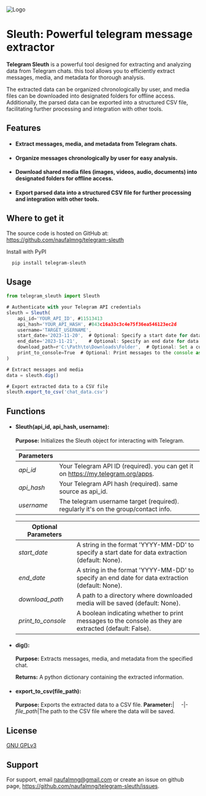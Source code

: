 
![Logo](https://i.ibb.co/ScGGXZL/sleuth.png)
# Sleuth: Powerful telegram message extractor
**Telegram Sleuth** is a powerful tool designed for extracting and analyzing data from Telegram chats. this tool allows you to efficiently extract messages, media, and metadata for thorough analysis.

The extracted data can be organized chronologically by user, and media files can be downloaded into designated folders for offline access. Additionally, the parsed data can be exported into a structured CSV file, facilitating further processing and integration with other tools.


## Features

- #### Extract messages, media, and metadata from Telegram chats.
- #### Organize messages chronologically by user for easy analysis.
- #### Download shared media files (images, videos, audio, documents) into designated folders for offline access.
- #### Export parsed data into a structured CSV file for further processing and integration with other tools.


## Where to get it
The source code is hosted on GitHub at: https://github.com/naufalmng/telegram-sleuth

Install with PyPI

```bash
  pip install telegram-sleuth
```
    
## Usage

```javascript
from telegram_sleuth import Sleuth

# Authenticate with your Telegram API credentials
sleuth = Sleuth(
    api_id='YOUR_API_ID', #11513413
    api_hash='YOUR_API_HASH', #843c16a33c3c4e75f36ea546123ec2d
    username='TARGET_USERNAME',
    start_date='2023-11-20',  # Optional: Specify a start date for data extraction
    end_date='2023-11-21',    # Optional: Specify an end date for data extraction
    download_path=r'C:\Path\to\Downloads\Folder',  # Optional: Set a custom download path
    print_to_console=True  # Optional: Print messages to the console as they are extracted
)

# Extract messages and media
data = sleuth.dig()

# Export extracted data to a CSV file
sleuth.export_to_csv('chat_data.csv')
```


## Functions
- #### Sleuth(api_id, api_hash, username):
    **Purpose:** Initializes the Sleuth object for interacting with Telegram.

  | **Parameters**   | ⠀                                                                                         |
  |------------------|-------------------------------------------------------------------------------------------|
  | *api_id*         | Your Telegram API ID (required). you can get it on https://my.telegram.org/apps.          |
  | *api_hash*       | Your Telegram API hash (required). same source as api_id.                                 |
  | *username* | The telegram username target (required). regularly it's on the group/contact info. |

  | **Optional Parameters** | ⠀                                                                                                     |
  |-------------------------|-------------------------------------------------------------------------------------------------------|
  | *start_date*            | A string in the format 'YYYY-MM-DD' to specify a start date for data extraction (default: None).      |
  | *end_date*              | A string in the format 'YYYY-MM-DD' to specify an end date for data extraction (default: None).       |
  | *download_path*         | A path to a directory where downloaded media will be saved (default: None).                           |
  | *print_to_console*      | A boolean indicating whether to print messages to the console as they are extracted (default: False). |

- #### dig():
    **Purpose:** Extracts messages, media, and metadata from the specified chat.

    **Returns:** A python dictionary containing the extracted information.
- #### export_to_csv(file_path):    
    **Purpose:** Exports the extracted data to a CSV file.
    **Parameter:**| ⠀
    -|-
    *file_path*|The path to the CSV file where the data will be saved.
## License

[GNU GPLv3](https://choosealicense.com/licenses/gpl-3.0/)


## Support

For support, email naufalmng@gmail.com or create an issue on github page, https://github.com/naufalmng/telegram-sleuth/issues.

